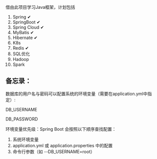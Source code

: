 借由此项目学习Java框架，计划包括
1. Spring ✔
2. SpringBoot ✔
3. Spring Cloud ✔
4. MyBatis ✔
5. Hibernate ✔
6. K8s
7. Redis ✔
8. SQL优化
9. Hadoop
10. Spark

## 备忘录：
数据库的用户名与密码可以配置系统的环境变量（需要在application.yml中指定）:

DB_USERNAME

DB_PASSWORD

环境变量优先级：Spring Boot 会按照以下顺序查找配置：
1. 系统环境变量
2. application.yml 或 application.properties 中的配置
3. 命令行参数（如 --DB_USERNAME=root）